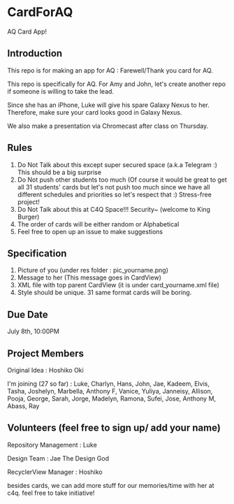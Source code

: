 # CardForAQ
AQ Card App!

## Introduction

This repo is for making an app for AQ : Farewell/Thank you card for AQ.

This repo is specifically for AQ. For Amy and John, let's create another repo if someone is willing to take the lead.

Since she has an iPhone, Luke will give his spare Galaxy Nexus to her. Therefore, make sure your card looks good in Galaxy Nexus.

We also make a presentation via Chromecast after class on Thursday.

## Rules

1. Do Not Talk about this except super secured space (a.k.a Telegram :) This should be a big surprise
2. Do Not push other students too much (Of course it would be great to get all 31 students' cards but let's not push too much since we have all different schedules and priorities so let's respect that :) Stress-free project!
3. Do Not Talk about this at C4Q Space!!! Security~ (welcome to King Burger)
4. The order of cards will be either random or Alphabetical
5. Feel free to open up an issue to make suggestions


## Specification

1. Picture of you (under res folder : pic_yourname.png)
2. Message to her (This message goes in CardView)
3. XML file with top parent CardView (it is under card_yourname.xml file)
4. Style should be unique. 31 same format cards will be boring.

## Due Date

July 8th, 10:00PM

## Project Members

Original Idea : Hoshiko Oki

I'm joining (27 so far) : Luke, Charlyn, Hans, John, Jae, Kadeem, Elvis, Tasha, Joshelyn, Marbella, Anthony F, Vanice, Yuliya, Janneisy, Allison, Pooja, George, Sarah, Jorge, Madelyn, Ramona, Sufei, Jose, Anthony M, Abass, Ray

## Volunteers (feel free to sign up/ add your name)

Repository Management : Luke

Design Team : Jae The Design God

RecyclerView Manager : Hoshiko

besides cards, we can add more stuff for our memories/time with her at c4q. feel free to take initiative!


